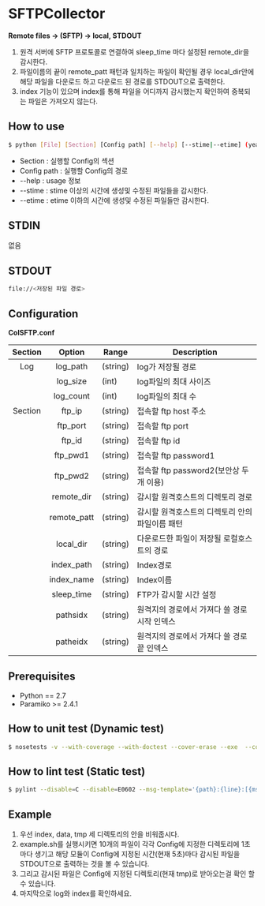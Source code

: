 # SFTPCollector

**Remote files -> (SFTP) -> local, STDOUT**

1. 원격 서버에 SFTP 프로토콜로 연결하여 sleep_time 마다 설정된 remote_dir을 감시한다.
2. 파일이름의 끝이 remote_patt 패턴과 일치하는 파일이 확인될 경우 local_dir안에 해당 파일을 다운로드 하고 다운로드 된 경로를 STDOUT으로 출력한다.
3. index 기능이 있으며 index를 통해 파일을 어디까지 감시했는지 확인하여 중복되는 파일은 가져오지 않는다.

## How to use
```Bash
$ python [File] [Section] [Config path] [--help] [--stime|--etime] (year/month/day/hour/minute)
```
- Section : 실행할 Config의 섹션
- Config path : 실행할 Config의 경로
- --help : usage 정보
- --stime : stime 이상의 시간에 생성및 수정된 파일들을 감시한다.
- --etime : etime 이하의 시간에 생성및 수정된 파일들만 감시한다.

## STDIN
없음

## STDOUT
```Bash
file://<저장된 파일 경로>
```

## Configuration

**ColSFTP.conf**

|Section |Option      |Range      |Description                                       |
|:------:|:----------:|-----------|--------------------------------------------------|
|Log     | log_path   | (string)  | log가 저장될 경로                                |
|        | log_size   | (int)     | log파일의 최대 사이즈                            |
|        | log_count  | (int)     | log파일의 최대 수                                |
|Section | ftp_ip     | (string)  | 접속할 ftp host 주소                             |
|        | ftp_port   | (string)  | 접속할 ftp port                                  |
|        | ftp_id     | (string)  | 접속할 ftp id                                    |
|        | ftp_pwd1   | (string)  | 접속할 ftp password1                             |
|        | ftp_pwd2   | (string)  | 접속할 ftp password2(보안상 두개 이용)           |
|        | remote_dir | (string)  | 감시할 원격호스트의 디렉토리 경로                |
|        | remote_patt| (string)  | 감시할 원격호스트의 디렉토리 안의 파일이름 패턴  |
|        | local_dir  | (string)  | 다운로드한 파일이 저장될 로컬호스트의 경로       |
|        | index_path | (string)  | Index경로                                        |
|        | index_name | (string)  | Index이름                                        |
|        | sleep_time | (string)  | FTP가 감시할 시간 설정                           |
|        | pathsidx   | (string)  | 원격지의 경로에서 가져다 쓸 경로 시작 인덱스     |
|        | patheidx   | (string)  | 원격지의 경로에서 가져다 쓸 경로 끝 인덱스       |

## Prerequisites
- Python == 2.7
- Paramiko >= 2.4.1

## How to unit test (Dynamic test)
```Bash
$ nosetests -v --with-coverage --with-doctest --cover-erase --exe  --cover-package=. tests/*.py
```

## How to lint test (Static test)
```Bash
$ pylint --disable=C --disable=E0602 --msg-template='{path}:{line}:[{msg_id}({symbol}),{obj}]{msg}' *.py
```

## Example
1. 우선 index, data, tmp 세 디렉토리의 안을 비워줍시다.
2. example.sh를 실행시키면 10개의 파일이 각각 Config에 지정한 디렉토리에 1초마다 생기고 해당 모듈이 Config에 지정된 시간(현재 5초)마다 감시된 파일을 STDOUT으로 출력하는 것을 볼 수 있습니다.
3. 그리고 감시된 파일은 Config에 지정된 디렉토리(현재 tmp)로 받아오는걸 확인 할 수 있습니다.
3. 마지막으로 log와 index를 확인하세요.

